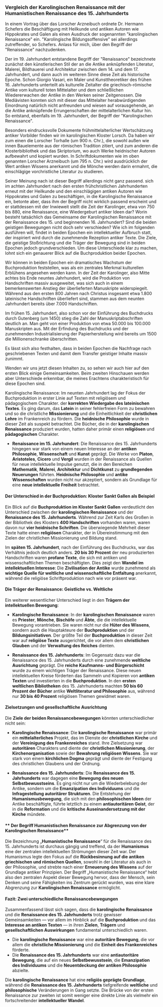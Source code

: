 
### Vergleich der Karolingischen Renaissance mit der Humanistischen Renaissance des 15. Jahrhunderts

In einem Vortrag über das Lorscher Arzneibuch ordnete Dr. Hermann Schefers die Beschäftigung mit Heilkunde und antiken Autoren wie Hippokrates und Galen als einen Ausdruck der sogenannten "karolingischen Renaissance" ein. "Karolingische Bildungsoffensive" sei allerdings zutreffender, so Schefers. Anlass für mich, über den Begriff der "Renaissance" nachzudenken. 

Der im 19. Jahrhundert entstandene Begriff der "Renaissance" bezeichnete zunächst den künstlerischen Stil der an die Antike anknüpfenden Literatur,  Malerei,  Bildhauerei und Architektur zwischen dem 14. und dem 17. Jahrhundert, und dann auch im weiteren Sinne diese Zeit als historische Epoche. Schon Giorgio Vasari, ein Maler und Kunsttheoretiker des frühen 16. Jahrhunderts unterteilt als kulturelle Zeitalter die griechisch-römische Antike vom kulturell toten Mittelalter und dem schließlichen Wiedererwachen der Antike in den Werken seiner Zeitgenossen. Die Mediävisten konnten sich mit dieser das Mittelalter herabwürdigenden Einordnung natürlich nicht anfreunden und wiesen auf vorausgehende, an die Antike anknüpfende Errungenschaften der mittelalterlichen Kultur hin. So entstand, ebenfalls im 19. Jahrhundert, der Begriff der "Karolingischen Renaissance". 

Besonders eindrucksvolle Dokumente frühmittelalterlicher Wertschätzung antiker Vorbilder finden wir im karolingischen Kloster Lorsch. Da haben wir zum einen die Lorscher Torhalle (um 900 n. Chr.), die sowohl außen wie innen Bauelemente aus der römischen Tradition zitiert, und zum anderen die Klosterbibliothek und das Skriptorium, wo auch Werke heidnischer Autoren aufbewahrt und kopiert wurden. In Schriftdokumenten wie im oben genannten Lorscher Arzneibuch (um 795 n. Chr.) wird ausdrücklich der Wert antiken Wissens anerkannt und die Mönche werden darin ermahnt, die einschlägige vorchristliche Literatur zu studieren.

Seiner Meinung nach ist dieser Begriff allerdings nicht ganz passend. sich im achten Jahrhundert nach den ersten frühchristlichen Jahrhunderten erneut mit der Heilkunde und den einschlägigen antiken Autoren wie Hippokrates und Galen zu beschäftigen, in die Karolingische Renaissance ein, betonte aber, dass ihm der Begriff nicht wirklich passend erscheint und er stattdessen mit der Inwieweit stellt die Zeit der Karolinger, etwa von 750 bis 880, eine Renaissance, eine Wiedergeburt antiker Ideen dar? Worin besteht tatsächlich das Gemeinsame der Karolingischen Renaissance mit der Renaissance des 15. und beginnenden 16. Jahrhundert? Sind die beiden geistigen Bewegungen nicht doch sehr verschieden?
Wie ich im folgenden ausführen will, findet in beiden Epochen ein intellektueller Aufbruch statt, der inspiriert wird durch die zunehmende Rezeption antiker Texte. Die Ziele, die geistige Stoßrichtung und die Träger der Bewegung  sind in beiden Epochen jedoch grundverschieden. Um diese Unterschiede klar zu machen, lohnt sich ein genauerer Blick auf die Buchproduktion beider Epochen.

Wir können in beiden Epochen ein dramatisches Wachstum der Buchproduktion feststellen, was als ein zentrales Merkmal kulturellen Erblühens angesehen werden kann. In der Zeit der Karolinger, also Mitte achtes bis Ende neuntes Jahrhundert, wird die Produktion von Handschriften massiv ausgeweitet, was sich auch in einem bemerkenswerten Anstieg der überlieferten Manuskripte widerspiegelt. Während aus den ersten 800 Jahren nach Christus insgesamt etwa 1.800 lateinische Handschriften überliefert sind, stammen aus dem neunten Jahrhundert bereits über 7.000 Handschriften.

Im frühen 15. Jahrhundert, also schon vor der Einführung des Buchdrucks durch Gutenberg (um 1450)  stieg die Zahl der Manuskriptabschriften deutlich an. Man geht von einer Produktion von etwa 50.000 bis 100.000 Manuskripten aus. Mit der Erfindung des Buchdrucks und der zunehmenden Industrialisierung der Papierherstellung wird bereits um 1500 die Millionenschranke überschritten.

Es lässt sich also festhalten, dass in beiden Epochen die Nachfrage nach geschriebenen Texten und damit dem Transfer geistiger Inhalte massiv zunimmt.

Wenden wir uns jetzt diesen Inhalten zu, so sehen wir auch hier auf den ersten Blick einige Gemeinsamkeiten. Beim zweiten Hinschauen werden aber Unterschiede erkennbar, die meines Erachtens charakteristisch für diese Epochen sind.

Karolingische Renaissance: Im neunten Jahrhundert lag der Fokus der Buchproduktion in erster Linie auf Texten mit religiösem und pädagogischem Charakter. 
der **korrekten Wiedergabe des lateinischen Textes**. Es ging darum, das **Latein** in seiner fehlerfreien Form zu bewahren und so die christliche **Missionierung** und die Einheitlichkeit der **christlichen Lehre** im Frankenreich zu fördern. Die **heidnische Philosophie** wurde in dieser Zeit als suspekt betrachtet. Die Bücher, die in der **karolingischen Renaissance** produziert wurden, hatten daher primär einen **religiösen** und **pädagogischen** Charakter.
    
- **Renaissance im 15. Jahrhundert**: Die Renaissance des 15. Jahrhunderts hingegen war stark von einem neuen Interesse an der **antiken Philosophie**, **Wissenschaft** und **Kunst** geprägt. Die Werke von **Platon**, **Aristoteles**, **Cicero** und **Vergil** wurden in der Renaissance als Quellen für neue intellektuelle Impulse genutzt, die in den Bereichen **Mathematik**, **Malerei**, **Architektur** und **Dichtkunst** zu **grundlegenden Neuerungen** führten. **Heidnische Philosophie** und **antike Wissenschaften** wurden nicht nur akzeptiert, sondern als Grundlage für eine **neue intellektuelle Freiheit** betrachtet.
    

#### **Der Unterschied in der Buchproduktion: Kloster Sankt Gallen als Beispiel**

Ein Blick auf die **Buchproduktion im Kloster Sankt Gallen** verdeutlicht den Unterschied zwischen der **karolingischen Renaissance** und der **Renaissance des 15. Jahrhunderts**. Während zur Zeit Karls des Großen in der Bibliothek des Klosters **400 Handschriften** vorhanden waren, waren davon nur **vier heidnische Schriften**. Die überwiegende Mehrheit dieser Texte hatte einen **religiösen** Charakter, der in Übereinstimmung mit den Zielen der christlichen Missionierung und Bildung stand.

Im **späten 15. Jahrhundert**, nach der Einführung des Buchdrucks, war das Verhältnis jedoch deutlich anders. **20 bis 30 Prozent** der neu produzierten Handschriften waren **profane Texte**, die sich mit antiken und wissenschaftlichen Themen beschäftigten. Dies zeigt den **Wandel im intellektuellen Interesse**: Die **Zivilisation der Antike** wurde zunehmend als **wichtige Quelle für weltliche und wissenschaftliche Entfaltung** anerkannt, während die religiöse Schriftproduktion nach wie vor präsent war.

#### **Die Träger der Renaissance: Geistliche vs. Weltliche**

Ein weiterer wesentlicher Unterschied liegt in den **Trägern der intellektuellen Bewegung**:

- **Karolingische Renaissance**: In der **karolingischen Renaissance** waren es **Priester**, **Mönche**, **Bischöfe** und **Äbte**, die die intellektuelle Bewegung vorantrieben. Sie waren nicht nur die **Hüter des Wissens**, sondern auch die Hauptakteure der **Buchproduktion** und der **Bildungsinitiativen**. Der größte Teil der **Buchproduktion** in dieser Zeit war auf **religiöse Texte** ausgerichtet, die vor allem dem **christlichen Glauben** und der **Verwaltung des Reiches** dienten.
    
- **Renaissance des 15. Jahrhunderts**: Im Gegensatz dazu war die Renaissance des 15. Jahrhunderts durch eine zunehmende **weltliche Ausrichtung** geprägt. Die **reiche Kaufmanns- und Bürgerschicht** wurde zu einem wichtigen Träger der Renaissance. Diese neuen intellektuellen Kreise förderten das Sammeln und Kopieren von **antiken Texten** und investierten in die **Buchproduktion**. In den **ersten weltlichen Bibliotheken** des 15. Jahrhunderts machten **50 bis 60 Prozent der Bücher** antike **Weltliteratur und Philosophie** aus, während nur **30 bis 40 Prozent** religiösen Themen gewidmet waren.
    

#### **Zielsetzungen und gesellschaftliche Ausrichtung**

Die **Ziele der beiden Renaissancebewegungen** könnten unterschiedlicher nicht sein:

- **Karolingische Renaissance**: Die **karolingische Renaissance** war primär ein **mittelalterliches** Projekt, das im Dienste der **christlichen Kirche** und der **Vereinigung des Frankenreiches** stand. Ihre Zielsetzung war **autoritären** Charakters und diente der **christlichen Missionierung**, der **Kirchenorganisation** sowie der **Bewahrung religiösen Wissens**. Sie war stark von einem **kirchlichen Dogma** geprägt und diente der Festigung des christlichen Glaubens und der Ordnung.
    
- **Renaissance des 15. Jahrhunderts**: Die **Renaissance des 15. Jahrhunderts** war dagegen eine **Bewegung des neuen Selbstbewusstseins**. Es ging nicht nur um die Wiederbelebung der Antike, sondern um die **Emanzipation des Individuums** und die **Infragestellung autoritärer Strukturen**. Die Entstehung der **Humanismusbewegung**, die sich mit den **philosophischen Ideen** der Antike beschäftigte, führte letztlich zu einem **antiautoritären Geist**, der in die **Reformation** und die **kritische Auseinandersetzung mit der Kirche** mündete.

#### ** Der Begriff Humanistischen Renaissance zur Abgrenzung von der Karolingischen Renaissance**

Die Bezeichnung „**Humanistische Renaissance**“ für die Renaissance des 15. Jahrhunderts ist durchaus gängig und treffend, da der **Humanismus** eine der zentralen intellektuellen Strömungen dieser Zeit war. Der Humanismus legte den Fokus auf die **Rückbesinnung auf die antiken griechischen und römischen Quellen**, sowohl in der Literatur als auch in der Philosophie, und strebte nach einer **Erneuerung des Wissens** auf der Grundlage antiker Prinzipien. Der Begriff „Humanistische Renaissance“ hebt also den zentralen Aspekt dieser Bewegung hervor, dass der Mensch, sein Denken und seine Fähigkeiten ins Zentrum gerückt wurden, was eine klare Abgrenzung zur **Karolingischen Renaissance** ermöglicht.


#### **Fazit: Zwei unterschiedliche Renaissancebewegungen**

Zusammenfassend lässt sich sagen, dass die **karolingische Renaissance** und die **Renaissance des 15. Jahrhunderts** trotz gewisser Gemeinsamkeiten — vor allem im Hinblick auf die **Buchproduktion** und das **Interesse an antiken Texten** — in ihren **Zielen**, **Trägern** und **gesellschaftlichen Auswirkungen** fundamental unterschiedlich waren.

- Die **karolingische Renaissance** war eine **autoritäre Bewegung**, die vor allem die **christliche Missionierung** und die **Einheit des Frankenreiches** förderte.
- Die **Renaissance des 15. Jahrhunderts** war eine **antiautoritäre Bewegung**, die auf ein neues **Selbstbewusstsein**, die **Emanzipation des Individuums** und die **Neuentdeckung der antiken Philosophie** abzielte.

Die **karolingische Renaissance** hat eine **religiös geprägte Grundlage**, während die **Renaissance des 15. Jahrhunderts** tiefgreifende **weltliche** und **philosophische** Veränderungen in Gang setzte. Die Brücke von der ersten Renaissance zur zweiten ist somit weniger eine direkte Linie als vielmehr ein fortschreitender **intellektueller Wandel**.